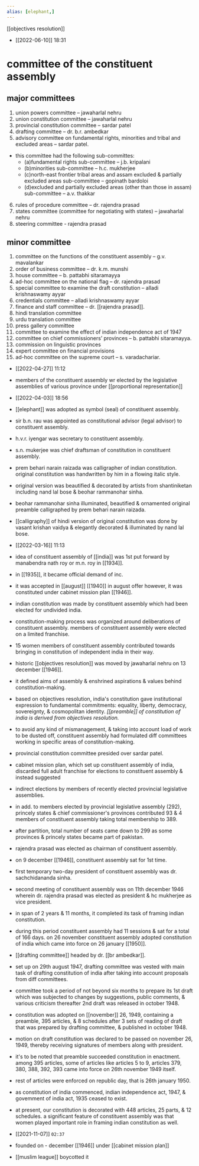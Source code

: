 ```yaml
---
alias: [elephant,]
---
```

[[objectives resolution]]

- [[2022-06-10]] 18:31
# committee of the constituent assembly
## major committees
1. union powers committee – jawaharlal nehru
2. union constitution committee – jawaharlal nehru
3. provincial constitution committee – sardar patel
4. drafting committee – dr. b.r. ambedkar
5. advisory committee on fundamental rights, minorities and tribal and excluded areas – sardar patel.
- this committee had the following sub-committes:
	- (a)fundamental rights sub-committee – j.b. kripalani
	- (b)minorities sub-committee – h.c. mukherjee
	- (c)north-east frontier tribal areas and assam excluded & partially excluded areas sub-committee – gopinath bardoloi
	- (d)excluded and partially excluded areas (other than those in assam) sub-committee – a.v. thakkar 
6. rules of procedure committee – dr. rajendra prasad
7. states committee (committee for negotiating with states) – jawaharlal nehru
8. steering committee - rajendra prasad
## minor committee
1. committee on the functions of the constituent assembly – g.v. mavalankar
2. order of business committee – dr. k.m. munshi
3. house committee – b. pattabhi sitaramayya
4. ad-hoc committee on the national flag – dr. rajendra prasad
5. special committee to examine the draft constitution – alladi krishnaswamy ayyar
6. credentials committee – alladi krishnaswamy ayyar
7. finance and staff committee – dr. [[rajendra prasad]].
8. hindi translation committee
9. urdu translation committee
10. press gallery committee
11. committee to examine the effect of indian independence act of 1947
12. committee on chief commissioners’ provinces – b. pattabhi sitaramayya.
13. commission on linguistic provinces
14. expert committee on financial provisions
15. ad-hoc committee on the supreme court – s. varadachariar.

- [[2022-04-27]] 11:12
- members of the constituent assembly wr elected by the legislative assemblies of various province under [[proportional representation]]

- [[2022-04-03]] 18:56
- [[elephant]] was adopted as symbol (seal) of constituent assembly.
- sir b.n. rau was appointed as constitutional advisor (legal advisor) to constituent assembly.

- h.v.r. iyengar was secretary to constituent assembly.
- s.n. mukerjee was chief draftsman of constitution in constituent assembly.
- prem behari narain raizada was calligrapher of indian constitution. original constitution was handwritten by him in a flowing italic style.
- original version was beautified & decorated by artists from shantiniketan including nand lal bose & beohar rammanohar sinha.
- beohar rammanohar sinha illuminated, beautified & ornamented original preamble calligraphed by prem behari narain raizada.
- [[calligraphy]] of hindi version of original constitution was done by vasant krishan vaidya & elegantly decorated & illuminated by nand lal bose.

- [[2022-03-16]] 11:13
- idea of constituent assembly of [[india]] was 1st put forward by manabendra nath roy or m.n. roy in [[1934]].
- in [[1935]], it became official demand of inc.
- it was accepted in [[august]] [[1940]] in august offer however, it was constituted under cabinet mission plan [[1946]].
- indian constitution was made by constituent assembly which had been elected for undivided india.
- constitution-making process was organized around deliberations of constituent assembly.
members of constituent assembly were elected on a limited franchise.

- 15 women members of constituent assembly contributed towards bringing in constitution of independent india in their way.
- historic [[objectives resolution]] was moved by jawaharlal nehru on 13 december [[1946]].
- it defined aims of assembly & enshrined aspirations & values behind constitution-making.
- based on objectives resolution, india's constitution gave institutional expression to fundamental commitments: equality, liberty, democracy, sovereignty, & cosmopolitan identity. *[[preamble]] of constitution of india is derived from objectives resolution.*
- to avoid any kind of mismanagement, & taking into account load of work to be dusted off, constituent assembly had formulated diff committees working in specific areas of constitution-making.
- provincial constitution committee presided over sardar patel.

- cabinet mission plan, which set up constituent assembly of india, discarded full adult franchise for elections to constituent assembly & instead suggested
- indirect elections by members of recently elected provincial legislative assemblies.
- in add. to members elected by provincial legislative assembly (292), princely states & chief commissioner's provinces contributed 93 & 4 members of constituent assembly taking total membership to 389.
- after partition, total number of seats came down to 299 as some provinces & princely states became part of pakistan.
- rajendra prasad was elected as chairman of constituent assembly.
- on 9 december [[1946]], constituent assembly sat for 1st time.
- first temporary two-day president of constituent assembly was dr. sachchidananda sinha.
- second meeting of constituent assembly was on 11th december 1946 wherein dr. rajendra prasad was elected as president & hc mukherjee as vice president.
- in span of 2 years & 11 months, it completed its task of framing indian constitution.
- during this period constituent assembly had 11 sessions & sat for a total of 166 days.
on 26 november constituent assembly adopted constitution of india which came into force on 26 january [[1950]].

- [[drafting committee]] headed by dr. [[br ambedkar]].
- set up on 29th august 1947, drafting committee was vested with main task of drafting constitution of india after taking into account proposals from diff committees.
- committee took a period of not beyond six months to prepare its 1st draft which was subjected to changes by suggestions, public comments, & various criticism thereafter 2nd draft was released in october 1948.
- constitution was adopted on [[november]] 26, 1949, containing a preamble, 395 articles, & 8 schedules after 3 sets of reading of draft that was prepared by drafting committee, & published in october 1948.
- motion on draft constitution was declared to be passed on november 26, 1949, thereby receiving signatures of members along with president.
- it's to be noted that preamble succeeded constitution in enactment. among 395 articles, some of articles like articles 5 to 9, articles 379, 380, 388, 392, 393 came into force on 26th november 1949 itself.
- rest of articles were enforced on republic day, that is 26th january 1950.
- as constitution of india commenced, indian independence act, 1947, & govemment of india act, 1935 ceased to exist.
- at present, our constitution is decorated with 448 articles, 25 parts, & 12 schedules.
a significant feature of constituent assembly was that women played important role in framing indian constitution as well.

- [[2021-11-07]] `02:37`
- founded on - december [[1946]] under [[cabinet mission plan]]
- [[muslim league]] boycotted it